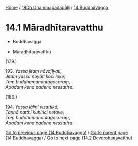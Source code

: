 
[Home](/) / [18Dh Dhammapadapāḷi](../../18Dh.md) / [14 Buddhavagga](../14.md)

# 14.1 Māradhītaravatthu

* Buddhavagga

* Māradhītaravatthu

(179.)

193\. _Yassa jitaṃ nāvajīyati,_  
_Jitaṃ yassa noyāti koci loke;_  
_Taṃ buddhamanantagocaraṃ,_  
_Apadaṃ kena padena nessatha._  


(180.)

194\. _Yassa jālinī visattikā,_  
_Taṇhā natthi kuhiñci netave;_  
_Taṃ buddhamanantagocaraṃ,_  
_Apadaṃ kena padena nessatha._  


[Go to previous page (14 Buddhavagga)](../14.md) / [Go to parent page (14 Buddhavagga)](../14.md) / [Go to next page (14.2 Devorohaṇavatthu)](14.2.md)


